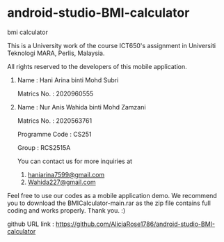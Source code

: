 # android-studio-BMI-calculator
bmi calculator

This is a University work of the course ICT650's assignment in Universiti Teknologi MARA, Perlis, Malaysia.

All rights reserved to the developers of this mobile application.

1. Name : Hani Arina binti Mohd Subri
 
   Matrics No. : 2020960555
   
2. Name : Nur Anis Wahida binti Mohd Zamzani

   Matrics No. : 2020563761
   
   Programme Code : CS251
   
   Group : RCS2515A
   
   You can contact us for more inquiries at 
   1. haniarina7599@gmail.com
   2. Wahida227@gmail.com


Feel free to use our codes as a mobile application demo. 
We recommend you to download the BMICalculator-main.rar as the zip file contains full coding and works properly.
Thank you.
:)

github URL link :
https://github.com/AliciaRose1786/android-studio-BMI-calculator
